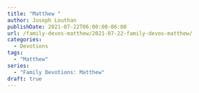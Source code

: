 ```yaml
---
title: "Matthew "
author: Joseph Louthan
publishDate: 2021-07-22T06:00:00-06:00
url: /family-devos-matthew/2021-07-22-family-devos-matthew/
categories:
  - Devotions
tags:
  - "Matthew"
series:
  - "Family Devotions: Matthew"
draft: true
---
```

